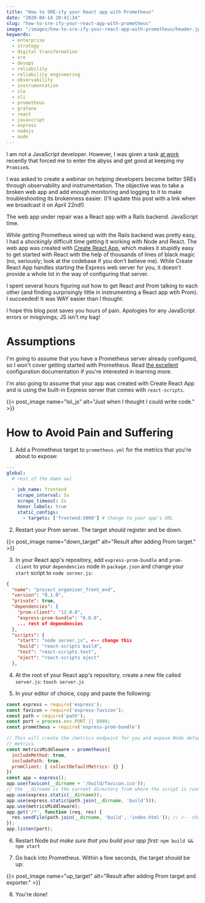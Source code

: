 ```yaml
---
title: "How to SRE-ify your React app with Prometheus"
date: "2020-04-14 20:41:34"
slug: "how-to-sre-ify-your-react-app-with-prometheus"
image: "/images/how-to-sre-ify-your-react-app-with-prometheus/header.jpg"
keywords:
  - enterprise
  - strategy
  - digital transformation
  - sre
  - devops
  - reliability
  - reliability engineering
  - observability
  - instrumentation
  - slo
  - sli
  - prometheus
  - grafana
  - react
  - javascript
  - express
  - nodejs
  - node
---
```


I am not a JavaScript developer. However, I was given a task [at work](https://contino.io)
recently that forced me to enter the abyss and get good at keeping my `Promise`s.

I was asked to create a webinar on helping developers become better SREs through observability
and instrumentation. The objective was to take a broken web app and add enough monitoring
and logging to it to make troubleshooting its brokenness easier. (I'll update this post
with a link when we broadcast it on April 22nd!)

The web app under repair was a React app with a Rails backend. JavaScript time.

While getting Prometheus wired up with the Rails backend was pretty easy, I had a
_shockingly_ difficult time getting it working with Node and React. The web app was created
with [Create React App](https://github.com/facebook/create-react-app), which makes it
stupidly easy to get started with React with the help of thousands of lines of black magic
(no, seriously; look at the codebase if you don't believe me). While Create React App handles
starting the Express web server for you, it doesn't provide a whole lot in the way of
configuring that server.

I spent several hours figuring out how to get React and Prom talking to each other
(and finding surprisingly little in instrumenting a React app wtih Prom). I succeeded! It was
WAY easier than I thought.

I hope this blog post saves you hours of pain. Apologies for any JavaScript errors or misgivings;
JS isn't my bag!

# Assumptions

I'm going to assume that you have a Prometheus server already configured, so I won't cover
getting started with Prometheus. Read [the
excellent](https://prometheus.io/docs/prometheus/latest/configuration/configuration/)
configuration documentation if you're interested in learning more.

I'm also going to assume that your app was created with Create React App and is using the
built-in Express server that comes with `react-scripts`.

{{< post_image name="lol_js" alt="Just when I thought I could write code." >}}

# How to Avoid Pain and Suffering

1. Add a Prometheus target to `prometheus.yml` for the metrics that you're about to expose:

```yaml
---
global:
  # rest of the damn owl

  - job_name: frontend
    scrape_interval: 5s
    scrape_timeout: 2s
    honor_labels: true
    static_configs:
      - targets: ['frontend:5000'] # Change to your app's URL
```

2. Restart your Prom server. The target should register and be down.

{{< post_image name="down_target" alt="Result after adding Prom target."   >}}

3. In your React app's repository, add `express-prom-bundle` and `prom-client` to your
   `dependencies` node in `package.json` and change your `start` script to
   `node server.js`:

```json
{
  "name": "project_organizer_front_end",
  "version": "0.1.0",
  "private": true,
  "dependencies": {
    "prom-client": "12.0.0",
    "express-prom-bundle": "6.0.0",
    ... rest of dependencies
  },
  "scripts": {
    "start": "node server.js", <-- change this
    "build": "react-scripts build",
    "test": "react-scripts test",
    "eject": "react-scripts eject"
  },

```

4. At the root of your React app's repository, create a new file called
   `server.js`: `touch server.js`

5. In your editor of choice, copy and paste the following:

```javascript
const express = require('express');
const favicon = require('express-favicon');
const path = require('path');
const port = process.env.PORT || 8080;
const prometheus = require('express-prom-bundle')

// This will create the /metrics endpoint for you and expose Node default
// metrics.
const metricsMiddleware = prometheus({
  includeMethod: true,
  includePath: true,
  promClient: { collectDefaultMetrics: {} }
})
const app = express();
app.use(favicon(__dirname + '/build/favicon.ico'));
// the __dirname is the current directory from where the script is running
app.use(express.static(__dirname));
app.use(express.static(path.join(__dirname, 'build')));
app.use(metricsMiddleware);
app.get('/*', function (req, res) {
  res.sendFile(path.join(__dirname, 'build', 'index.html')); // <-- change if not using index.html
});
app.listen(port);
```

6. Restart Node _but make sure that you build your app first_: `npm build && npm start`

7. Go back into Prometheus. Within a few seconds, the target should be up:

{{< post_image name="up_target" alt="Result after adding Prom target and exporter."   >}}

8. You're done!
